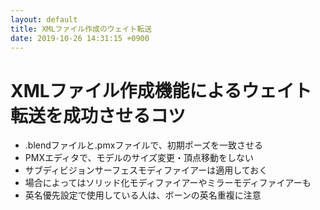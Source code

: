 ```yaml
---
layout: default
title: XMLファイル作成のウェイト転送
date: 2019-10-26 14:31:15 +0900
---
```

# XMLファイル作成機能によるウェイト転送を成功させるコツ

* .blendファイルと.pmxファイルで、初期ポーズを一致させる
* PMXエディタで、モデルのサイズ変更・頂点移動をしない
* サブディビジョンサーフェスモディファイアーは適用しておく
* 場合によってはソリッド化モディファイアーやミラーモディファイアーも
* 英名優先設定で使用している人は、ボーンの英名重複に注意
